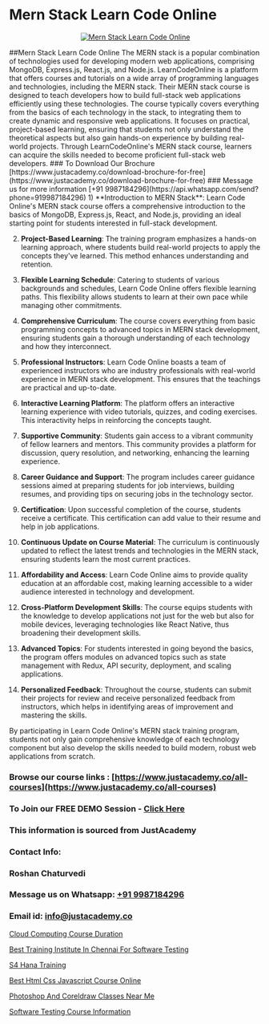 # Mern Stack Learn Code Online

<p align="center">
  <a href="https://justacademy.co/program-detail/full-stack-web-development">
    <img src="https://justacademy.co/storage2/program_images/1704700371.webp" alt="Mern Stack Learn Code Online">
  </a>
</p>
##Mern Stack Learn Code Online
The MERN stack is a popular combination of technologies used for developing modern web applications, comprising MongoDB, Express.js, React.js, and Node.js. LearnCodeOnline is a platform that offers courses and tutorials on a wide array of programming languages and technologies, including the MERN stack. Their MERN stack course is designed to teach developers how to build full-stack web applications efficiently using these technologies. The course typically covers everything from the basics of each technology in the stack, to integrating them to create dynamic and responsive web applications. It focuses on practical, project-based learning, ensuring that students not only understand the theoretical aspects but also gain hands-on experience by building real-world projects. Through LearnCodeOnline's MERN stack course, learners can acquire the skills needed to become proficient full-stack web developers.
### To Download Our Brochure [https://www.justacademy.co/download-brochure-for-free](https://www.justacademy.co/download-brochure-for-free)
### Message us for more information [+91 9987184296](https://api.whatsapp.com/send?phone=919987184296)
1) **Introduction to MERN Stack**: Learn Code Online's MERN stack course offers a comprehensive introduction to the basics of MongoDB, Express.js, React, and Node.js, providing an ideal starting point for students interested in full-stack development.

2) **Project-Based Learning**: The training program emphasizes a hands-on learning approach, where students build real-world projects to apply the concepts they've learned. This method enhances understanding and retention.

3) **Flexible Learning Schedule**: Catering to students of various backgrounds and schedules, Learn Code Online offers flexible learning paths. This flexibility allows students to learn at their own pace while managing other commitments.

4) **Comprehensive Curriculum**: The course covers everything from basic programming concepts to advanced topics in MERN stack development, ensuring students gain a thorough understanding of each technology and how they interconnect.

5) **Professional Instructors**: Learn Code Online boasts a team of experienced instructors who are industry professionals with real-world experience in MERN stack development. This ensures that the teachings are practical and up-to-date.

6) **Interactive Learning Platform**: The platform offers an interactive learning experience with video tutorials, quizzes, and coding exercises. This interactivity helps in reinforcing the concepts taught.

7) **Supportive Community**: Students gain access to a vibrant community of fellow learners and mentors. This community provides a platform for discussion, query resolution, and networking, enhancing the learning experience.

8) **Career Guidance and Support**: The program includes career guidance sessions aimed at preparing students for job interviews, building resumes, and providing tips on securing jobs in the technology sector.

9) **Certification**: Upon successful completion of the course, students receive a certificate. This certification can add value to their resume and help in job applications.

10) **Continuous Update on Course Material**: The curriculum is continuously updated to reflect the latest trends and technologies in the MERN stack, ensuring students learn the most current practices.

11) **Affordability and Access**: Learn Code Online aims to provide quality education at an affordable cost, making learning accessible to a wider audience interested in technology and development.

12) **Cross-Platform Development Skills**: The course equips students with the knowledge to develop applications not just for the web but also for mobile devices, leveraging technologies like React Native, thus broadening their development skills.

13) **Advanced Topics**: For students interested in going beyond the basics, the program offers modules on advanced topics such as state management with Redux, API security, deployment, and scaling applications.

14) **Personalized Feedback**: Throughout the course, students can submit their projects for review and receive personalized feedback from instructors, which helps in identifying areas of improvement and mastering the skills.

By participating in Learn Code Online's MERN stack training program, students not only gain comprehensive knowledge of each technology component but also develop the skills needed to build modern, robust web applications from scratch.

### Browse our course links : [https://www.justacademy.co/all-courses](https://www.justacademy.co/all-courses) 
### To Join our FREE DEMO Session - [Click Here](https://www.justacademy.co/register-for-course-demo)


### This information is sourced from JustAcademy
### Contact Info:
### Roshan Chaturvedi
### Message us on Whatsapp: [+91 9987184296](https://api.whatsapp.com/send?phone=919987184296)
### Email id: [info@justacademy.co](mailto:info@justacademy.co)
                
[Cloud Computing Course Duration](https://www.linkedin.com/pulse/cloud-computing-course-duration-justacademy-coimbatore-npexc?trackingId=cL0%2B%2FmBpN2Mnr%2FZUWx6H6Q%3D%3D&lipi=urn%3Ali%3Apage%3Ad_flagship3_company_admin%3B2xJLL00LStCBWjG%2FybzIxQ%3D%3D)

[Best Training Institute In Chennai For Software Testing](https://www.linkedin.com/pulse/best-training-institute-chennai-software-hlz7e?trackingId=QpJvudjpCf8VxVnMk%2F57gg%3D%3D&lipi=urn%3Ali%3Apage%3Ad_flagship3_company_admin%3B8iJAXExGSpWzkSgodJb9Bg%3D%3D)

[S4 Hana Training](https://medium.com/@surajvaishnav5015/s4-hana-training-50fbbe15837b)

[Best Html Css Javascript Course Online](https://medium.com/@akanshapatil/best-html-css-javascript-course-online-8c8cf09aa43e)

[Photoshop And Coreldraw Classes Near Me](https://justacademyin.github.io/justacademy/photoshop-and-coreldraw-classes-near-me)

[Software Testing Course Information](https://justacademyin.github.io/justacademy/software-testing-course-information)

